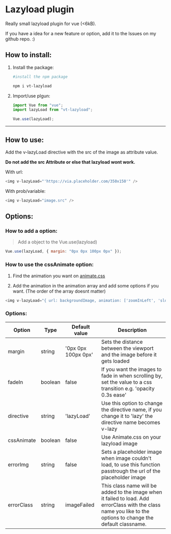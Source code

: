 # Lazyload plugin

Really small lazyload plugin for vue (<6kB).

If you have a idea for a new feature or option, add it to the Issues on my github repo. :)

## How to install:

1. Install the package:

   ```bash
   #install the npm package

   npm i vt-lazyload
   ```

2. Import/use plgun:

   ```javascript
   import Vue from "vue";
   import lazyLoad from "vt-lazyload";

   Vue.use(lazyLoad);
   ```

---

## How to use:

Add the v-lazyLoad directive with the src of the image as attribute value.

**Do not add the src Attribute or else that lazyload wont work.**

With url:

```javascript
<img v-lazyLoad="'https://via.placeholder.com/350x150'" />
```

With prob/variable:

```javascript
<img v-lazyLoad="image.src" />
```

## Options:

### How to add a option:

> Add a object to the Vue.use(lazyload)

```javascript
Vue.use(lazyLoad, { margin: "0px 0px 100px 0px" });
```

### How to use the cssAnimate option:

1. Find the animation you want on [animate.css](https://daneden.github.io/animate.css/)

2. Add the animation in the animation array and add some options if you want. (The order of the array doesnt matter)

```javascript
<img v-lazyLoad="{ url: backgroundImage, animation: ['zoomInLeft', 'slower'] }" />
```

### Options:

| Option     | Type    | Default value       | Description                                                                                                                                                    |
| ---------- | ------- | ------------------- | -------------------------------------------------------------------------------------------------------------------------------------------------------------- |
| margin     | string  | '0px 0px 100px 0px' | Sets the distance between the viewport and the image before it gets loaded                                                                                     |
| fadeIn     | boolean | false               | If you want the images to fade in when scrolling by, set the value to a css transition e.g. 'opacity 0.3s ease'                                                |
| directive  | string  | 'lazyLoad'          | Use this option to change the directive name, if you change it to 'lazy' the directive name becomes v-lazy                                                     |
| cssAnimate | boolean | false               | Use Animate.css on your lazyload image                                                                                                                         |
| errorImg   | string  | false               | Sets a placeholder image when image couldn't load, to use this function passtrough the url of the placeholder image                                            |
| errorClass | string  | imageFailed         | This class name will be added to the image when it failed to load. Add errorClass with the class name you like to the options to change the default classname. |
